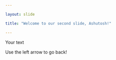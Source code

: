 ```yaml
---

layout: slide

title: "Welcome to our second slide, Ashutosh!"

---
```


Your text

Use the left arrow to go back!
